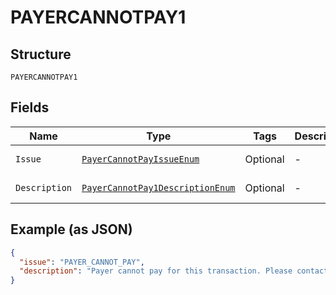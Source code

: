 
# PAYERCANNOTPAY1

## Structure

`PAYERCANNOTPAY1`

## Fields

| Name | Type | Tags | Description | Getter | Setter |
|  --- | --- | --- | --- | --- | --- |
| `Issue` | [`PayerCannotPayIssueEnum`](../../doc/models/payer-cannot-pay-issue-enum.md) | Optional | - | PayerCannotPayIssueEnum getIssue() | setIssue(PayerCannotPayIssueEnum issue) |
| `Description` | [`PayerCannotPay1DescriptionEnum`](../../doc/models/payer-cannot-pay-1-description-enum.md) | Optional | - | PayerCannotPay1DescriptionEnum getDescription() | setDescription(PayerCannotPay1DescriptionEnum description) |

## Example (as JSON)

```json
{
  "issue": "PAYER_CANNOT_PAY",
  "description": "Payer cannot pay for this transaction. Please contact the payer to find other ways to pay for this transaction."
}
```

